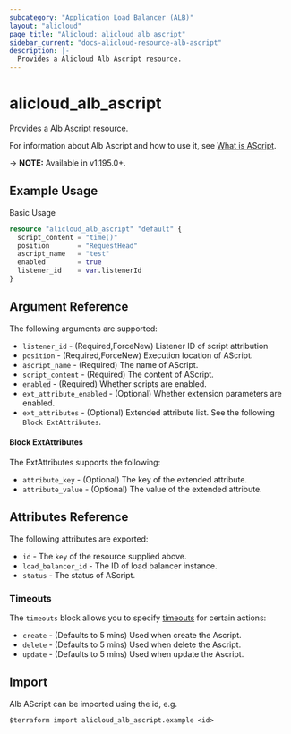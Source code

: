 ```yaml
---
subcategory: "Application Load Balancer (ALB)"
layout: "alicloud"
page_title: "Alicloud: alicloud_alb_ascript"
sidebar_current: "docs-alicloud-resource-alb-ascript"
description: |-
  Provides a Alicloud Alb Ascript resource.
---
```


# alicloud_alb_ascript

Provides a Alb Ascript resource.

For information about Alb Ascript and how to use it, see [What is AScript](https://www.alibabacloud.com/help/en/server-load-balancer/latest/what-is-application-load-balancer).

-> **NOTE:** Available in v1.195.0+.

## Example Usage

Basic Usage

```terraform
resource "alicloud_alb_ascript" "default" {
  script_content = "time()"
  position       = "RequestHead"
  ascript_name   = "test"
  enabled        = true
  listener_id    = var.listenerId
}
```

## Argument Reference

The following arguments are supported:
* `listener_id` - (Required,ForceNew) Listener ID of script attribution
* `position` - (Required,ForceNew) Execution location of AScript.
* `ascript_name` - (Required) The name of AScript.
* `script_content` - (Required) The content of AScript.
* `enabled` - (Required) Whether scripts are enabled.
* `ext_attribute_enabled` - (Optional) Whether extension parameters are enabled.
* `ext_attributes` - (Optional) Extended attribute list. See the following `Block ExtAttributes`.

#### Block ExtAttributes

The ExtAttributes supports the following:
* `attribute_key` - (Optional) The key of the extended attribute.
* `attribute_value` - (Optional) The value of the extended attribute.


## Attributes Reference

The following attributes are exported:
* `id` - The `key` of the resource supplied above.
* `load_balancer_id` - The ID of load balancer instance.
* `status` - The status of AScript.

### Timeouts

The `timeouts` block allows you to specify [timeouts](https://www.terraform.io/docs/configuration-0-11/resources.html#timeouts) for certain actions:
* `create` - (Defaults to 5 mins) Used when create the Ascript.
* `delete` - (Defaults to 5 mins) Used when delete the Ascript.
* `update` - (Defaults to 5 mins) Used when update the Ascript.

## Import

Alb AScript can be imported using the id, e.g.

```shell
$terraform import alicloud_alb_ascript.example <id>
```
